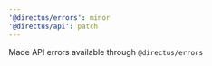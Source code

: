 ```yaml
---
'@directus/errors': minor
'@directus/api': patch
---
```


Made API errors available through `@directus/errors`
